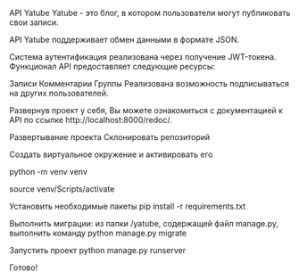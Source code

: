 API Yatube
Yatube - это блог, в котором пользователи могут публиковать свои записи.

API Yatube поддерживает обмен данными в формате JSON.

Система аутентификация реализована через получение JWT-токена. Функционал API предоставляет следующие ресурсы:

Записи
Комментарии
Группы
Реализована возможность подписываться на других пользователей.

Развернув проект у себя, Вы можете ознакомиться с документацией к API по ссылке http://localhost:8000/redoc/.

Развертывание проекта
Склонировать репозиторий

Создать виртуальное окружение и активировать его

python -m venv venv

source venv/Scripts/activate

Установить необходимые пакеты
pip install -r requirements.txt

Выполнить миграции: из папки /yatube, содержащей файл manage.py, выполнить команду
python manage.py migrate

Запустить проект
python manage.py runserver

Готово!
